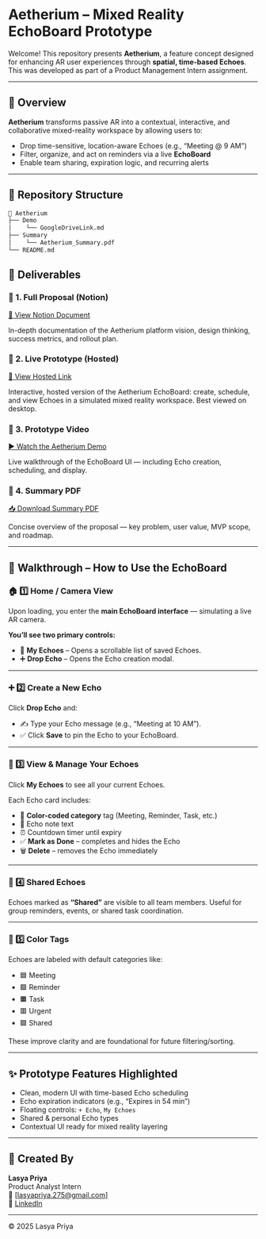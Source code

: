 # Aetherium – Mixed Reality EchoBoard Prototype

Welcome! This repository presents **Aetherium**, a feature concept designed for enhancing AR user experiences through **spatial, time-based Echoes**. This was developed as part of a Product Management Intern assignment.

---

## 🧠 Overview

**Aetherium** transforms passive AR into a contextual, interactive, and collaborative mixed-reality workspace by allowing users to:

- Drop time-sensitive, location-aware Echoes (e.g., “Meeting @ 9 AM”)
- Filter, organize, and act on reminders via a live **EchoBoard**
- Enable team sharing, expiration logic, and recurring alerts

---
## 📁 Repository Structure
```bash
📁 Aetherium
├── Demo
│    └── GoogleDriveLink.md
├── Summary
│    └── Aetherium_Summary.pdf
└── README.md
```
## 📎 Deliverables

### 🧾 1. Full Proposal (Notion)  
[🔗 View Notion Document](https://coherent-dugout-3c4.notion.site/Feature-Platform-Proposal-Aetherium-The-Living-World-Engine-1ff7279ab99a80928648eab3b21c0c9f)

In-depth documentation of the Aetherium platform vision, design thinking, success metrics, and rollout plan.

### 🧾 2. Live Prototype (Hosted)
[🔗 View Hosted Link](https://echo-verse-board.lovable.app/)

Interactive, hosted version of the Aetherium EchoBoard: create, schedule, and view Echoes in a simulated mixed reality workspace. Best viewed on desktop.

### 🎥 3. Prototype Video  
[▶️ Watch the Aetherium Demo](Demo/Atherium.mp4)

Live walkthrough of the EchoBoard UI — including Echo creation, scheduling, and display.

### 📄 4. Summary PDF  
[📥 Download Summary PDF](Summary/Aetherium_Summary.pdf)

Concise overview of the proposal — key problem, user value, MVP scope, and roadmap.

---

## 🧭 Walkthrough – How to Use the EchoBoard

### 🏠 1️⃣ Home / Camera View
Upon loading, you enter the **main EchoBoard interface** — simulating a live AR camera.

**You’ll see two primary controls:**
- 📍 **My Echoes** – Opens a scrollable list of saved Echoes.
- ➕ **Drop Echo** – Opens the Echo creation modal.

---

### ➕ 2️⃣ Create a New Echo
Click **Drop Echo** and:
- ✍️ Type your Echo message (e.g., “Meeting at 10 AM”).
- ✅ Click **Save** to pin the Echo to your EchoBoard.

---

### 📄 3️⃣ View & Manage Your Echoes
Click **My Echoes** to see all your current Echoes.

Each Echo card includes:
- 🎨 **Color-coded category** tag (Meeting, Reminder, Task, etc.)
- 🧾 Echo note text
- ⏰ Countdown timer until expiry
- ✅ **Mark as Done** – completes and hides the Echo
- 🗑 **Delete** – removes the Echo immediately

---

### 👥 4️⃣ Shared Echoes
Echoes marked as **“Shared”** are visible to all team members.
Useful for group reminders, events, or shared task coordination.

---

### 🎨 5️⃣ Color Tags
Echoes are labeled with default categories like:
- 🟦 Meeting
- 🟩 Reminder
- 🟧 Task
- 🟥 Urgent
- 🟪 Shared

These improve clarity and are foundational for future filtering/sorting.

---


## ✨ Prototype Features Highlighted

- Clean, modern UI with time-based Echo scheduling
- Echo expiration indicators (e.g., “Expires in 54 min”)
- Floating controls: `+ Echo`, `My Echoes`
- Shared & personal Echo types
- Contextual UI ready for mixed reality layering

---

## 👤 Created By

**Lasya Priya**  
Product Analyst Intern  
📧 [lasyapriya.275@gmail.com]  
🔗 [LinkedIn](https://www.linkedin.com/in/mohanalasyapriya/)

---

© 2025 Lasya Priya
